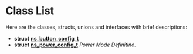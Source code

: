 
# Class List


Here are the classes, structs, unions and interfaces with brief descriptions:

* **struct** [**ns\_button\_config\_t**](structns__button__config__t.md)     
* **struct** [**ns\_power\_config\_t**](structns__power__config__t.md) _Power Mode Definitino._     

